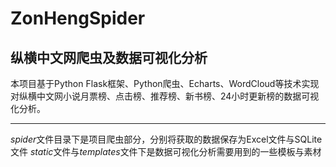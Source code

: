 # ZonHengSpider
## 纵横中文网爬虫及数据可视化分析
 本项目基于Python Flask框架、Python爬虫、Echarts、WordCloud等技术实现对纵横中文网小说月票榜、点击榜、推荐榜、新书榜、24小时更新榜的数据可视化分析。
 ***
 *spider*文件目录下是项目爬虫部分，分别将获取的数据保存为Excel文件与SQLite文件
 *static*文件与*templates*文件下是数据可视化分析需要用到的一些模板与素材
 
 
